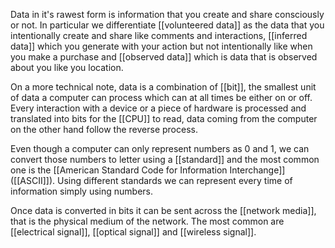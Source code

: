 Data in it's rawest form is information that you create and share consciously or not. In particular we differentiate [[volunteered data]] as the data that you intentionally create and share like comments and interactions, [[inferred data]] which you generate with your action but not intentionally like when you make a purchase and [[observed data]] which is data that is observed about you like you location.

On a more technical note, data is a combination of [[bit]], the smallest unit of data a computer can process which can at all times be either on or off. Every interaction with a device or a piece of hardware is processed and translated into bits for the [[CPU]] to read, data coming from the computer on the other hand follow the reverse process.

Even though a computer can only represent numbers as 0 and 1, we can convert those numbers to letter using a [[standard]] and the most common one is the [[American Standard Code for Information Interchange]] ([[ASCII]]).
Using different standards we can represent every time of information simply using numbers.

Once data is converted in bits it can be sent across the [[network media]], that is the physical medium of the network. The most common are [[electrical signal]], [[optical signal]] and [[wireless signal]].
